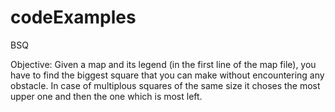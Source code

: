 # codeExamples
BSQ

Objective: Given a map and its legend (in the first line of the map file), you have to find the biggest square that you can make without encountering any obstacle. In case of multiplous squares of the same size it choses the most upper one and then the one which is most left.
